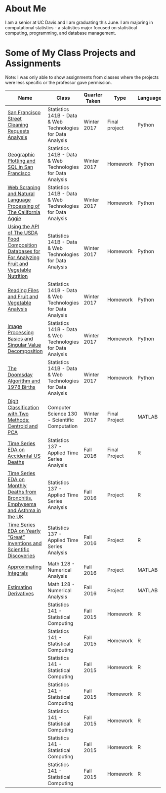 # About Me 

I am a senior at UC Davis and I am graduating this June. I am majoring in computational statistics - a statistics major focused on statistical 	computing, programming, and database management. 

# Some of My Class Projects and Assignments 

Note: I was only able to show assignments from classes where the projects were less specific or the professor gave permission. 

Name | Class | Quarter Taken | Type | Language
------------ | ------------- | ------------- | ------------- | ------------- 
[San Francisco Street Cleaning Requests Analysis](https://tjgordon.github.io/141B-Project/) | Statistics 141B -  Data & Web Technologies for Data Analysis | Winter 2017 | Final project | Python 
[Geographic Plotting and SQL in San Francisco](https://katherineolson.github.io/assignment6.html)| Statistics 141B -  Data & Web Technologies for Data Analysis | Winter 2017 | Homework | Python 
[Web Scraping and Natural Language Processing of The California Aggie](https://katherineolson.github.io/assignment5.html)| Statistics 141B -  Data & Web Technologies for Data Analysis | Winter 2017 | Homework | Python
[Using the API of The USDA Food Composition Databases for For Analyzing Fruit and Vegetable Nutrition](https://katherineolson.github.io/assignment4.html)| Statistics 141B -  Data & Web Technologies for Data Analysis | Winter 2017 | Homework | Python
[Reading Files and Fruit and Vegetable Analysis](https://katherineolson.github.io/assignment3.html)| Statistics 141B -  Data & Web Technologies for Data Analysis | Winter 2017 | Homework | Python
[Image Processing Basics and Singular Value Decomposition](https://katherineolson.github.io/assignment2.html)| Statistics 141B -  Data & Web Technologies for Data Analysis | Winter 2017 | Homework | Python
[The Doomsday Algorithm and 1978 Births](https://katherineolson.github.io/assignment1.html)| Statistics 141B -  Data & Web Technologies for Data Analysis | Winter 2017 | Homework | Python
[Digit Classification with Two Methods: Centroid and PCA]()| Computer Science 130 -  Scientific Computation | Winter 2017 | Final Project | MATLAB
[Time Series EDA on Accidental US Deaths](https://katherineolson.github.io/FinalProject.pdf)| Statistics 137 - Applied Time Series Analysis | Fall 2016 | Final Project | R
[Time Series EDA on Monthly Deaths from Bronchitis, Emphysema and Asthma in the UK](https://katherineolson.github.io/Project2.pdf)| Statistics 137 - Applied Time Series Analysis | Fall 2016 | Project | R
[Time Series EDA on Yearly “Great” Inventions and Scientific Discoveries](https://katherineolson.github.io/Project1.pdf)| Statistics 137 - Applied Time Series Analysis | Fall 2016 | Project | R
[Approximating Integrals](https://katherineolson.github.io/Project3.pdf)| Math 128 - Numerical Analysis | Fall 2016 | Project | MATLAB
[Estimating Derivatives](https://katherineolson.github.io/projectII.pdf)| Math 128 - Numerical Analysis | Fall 2016 | Project | MATLAB
[](https://katherineolson.github.io/141Assignment6) | Statistics 141 - Statistical Computing | Fall 2015 | Homework | R
[](https://katherineolson.github.io/141Assignment5) | Statistics 141 - Statistical Computing | Fall 2015 | Homework | R
[](https://katherineolson.github.io/141Assignment4) | Statistics 141 - Statistical Computing | Fall 2015 | Homework | R
[](https://katherineolson.github.io/141Assignment3) | Statistics 141 - Statistical Computing | Fall 2015 | Homework | R
[](https://katherineolson.github.io/141Assignment2) | Statistics 141 - Statistical Computing | Fall 2015 | Homework | R
[](https://katherineolson.github.io/141Assignment1II) | Statistics 141 - Statistical Computing | Fall 2015 | Homework | R
[](https://katherineolson.github.io/141Assignment1I) | Statistics 141 - Statistical Computing | Fall 2015 | Homework | R
